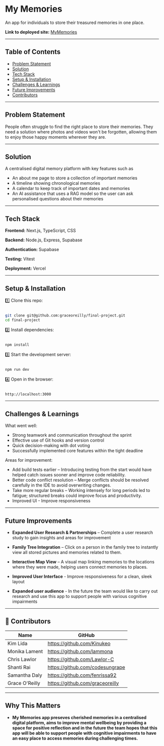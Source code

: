 # My Memories

An app for individuals to store their treasured memories in one place.

**Link to deployed site:** [MyMemories](https://mymemories-tawny.vercel.app/)

---

## Table of Contents

- [Problem Statement](#problem-statement)
- [Solution](#solution)
- [Tech Stack](#tech-stack)
- [Setup & Installation](#setup--installation)
- [Challenges & Learnings](#challenges--learnings)
- [Future Improvements](#future-improvements)
- [Contributors](#-contributors)

---

## Problem Statement
People often struggle to find the right place to store their memories. They need a solution where photos and videos won't be forgotten, allowing them to enjoy those happy moments wherever they are.

---

## Solution
A centralised digital memory platform with key features such as
- An about me page to store a collection of important memories
- A timeline showing chronological memories
- A calendar to keep track of important dates and memories
- An AI assistance that uses a RAG model so the user can ask personalised questions about their memories

---

## Tech Stack

**Frontend:** Next.js, TypeScript, CSS

**Backend:** Node.js, Express, Supabase

**Authentication:** Supabase

**Testing:** Vitest

**Deployment:** Vercel

---

## Setup & Installation

1️⃣ Clone this repo:

```bash

git clone git@github.com:graceoreilly/final-project.git
cd final-project

```

2️⃣ Install dependencies:

```bash

npm install

```

3️⃣ Start the development server:

```bash

npm run dev

```
4️⃣ Open in the browser:

```bash

http://localhost:3000

```

---

## Challenges & Learnings

What went well:
- Strong teamwork and communication throughout the sprint
- Effective use of Git hooks and version control
- Quick decision-making with dot voting
- Successfully implemented core features within the tight deadline

Areas for improvement:
- Add build tests earlier – Introducing testing from the start would have helped catch issues sooner and improve code reliability.
- Better code conflict resolution – Merge conflicts should be resolved carefully in the IDE to avoid overwriting changes.
- Take more regular breaks – Working intensely for long periods led to fatigue; structured breaks could improve focus and productivity.
- Improved UI - Improve responsiveness

---

## Future Improvements


- **Expanded User Research & Partnerships** – Complete a user research study to gain insights and areas for improvement
  
- **Family Tree Integration** – Click on a person in the family tree to instantly view all stored pictures and memories related to them.

- **Interactive Map View** – A visual map linking memories to the locations where they were made, helping users connect memories to places.

- **Improved User Interface** - Improve responsiveness for a clean, sleek layout

- **Expanded user audience** - In the future the team would like to carry out research and use this app to support people with various cognitive impairments

---

## 👥 Contributors

| Name |  GitHub |
| --- |  --- |
| Kim Lida |  https://github.com/Kinukeo |
| Monika Lament | https://github.com/lammona |
| Chris Lawlor |  https://github.com/Lawlor-C |
| Shanti Rai | https://github.com/codesungrape |
| Samantha Daly | https://github.com/fenrissa92 |
| Grace O'Reilly | https://github.com/graceoreilly |

---

## Why This Matters

- **My Memories app preseves cherished memories in a centralised digital platform, aims to improve mental wellbeing by providing a space for positive reflection and in the future the team hopes that this app will be able to support people with cognitive impairments to have an easy place to access memories during challenging times.**

